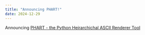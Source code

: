 ```yaml
---
title: "Announcing PHART!"
date: 2024-12-29
---
```


Announcing [PHART - the Python Heirarchichal ASCII Renderer Tool](https://github.com/scottvr/phart)
